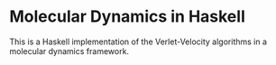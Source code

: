 # Molecular Dynamics in Haskell
This is a Haskell implementation of the Verlet-Velocity algorithms in a molecular dynamics
framework.

